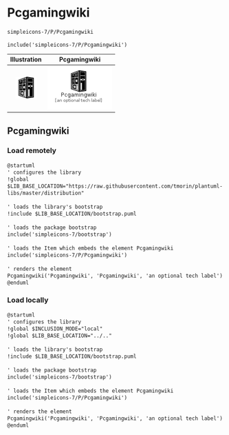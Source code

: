 # Pcgamingwiki


```text
simpleicons-7/P/Pcgamingwiki
```

```text
include('simpleicons-7/P/Pcgamingwiki')
```



| Illustration | Pcgamingwiki |
| :---: | :---: |
| ![illustration for Illustration](../../simpleicons-7/P/Pcgamingwiki.png) | ![illustration for Pcgamingwiki](../../simpleicons-7/P/Pcgamingwiki.Local.png) |




## Pcgamingwiki

### Load remotely
```plantuml
@startuml
' configures the library
!global $LIB_BASE_LOCATION="https://raw.githubusercontent.com/tmorin/plantuml-libs/master/distribution"

' loads the library's bootstrap
!include $LIB_BASE_LOCATION/bootstrap.puml

' loads the package bootstrap
include('simpleicons-7/bootstrap')

' loads the Item which embeds the element Pcgamingwiki
include('simpleicons-7/P/Pcgamingwiki')

' renders the element
Pcgamingwiki('Pcgamingwiki', 'Pcgamingwiki', 'an optional tech label')
@enduml
```

### Load locally
```plantuml
@startuml
' configures the library
!global $INCLUSION_MODE="local"
!global $LIB_BASE_LOCATION="../.."

' loads the library's bootstrap
!include $LIB_BASE_LOCATION/bootstrap.puml

' loads the package bootstrap
include('simpleicons-7/bootstrap')

' loads the Item which embeds the element Pcgamingwiki
include('simpleicons-7/P/Pcgamingwiki')

' renders the element
Pcgamingwiki('Pcgamingwiki', 'Pcgamingwiki', 'an optional tech label')
@enduml
```

